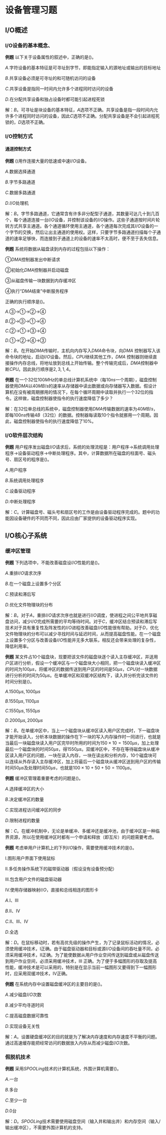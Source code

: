 # 设备管理习题

## I/O概述

### I/O设备的基本概念、

**例题** 以下关于设备属性的叙述中，正确的是()。

$A.$字符设备的基本特征是可寻址到字节，即能指定输入的源地址或输出的目标地址

$B.$共享设备必须是可寻址的和可随机访问的设备

$C.$共享设备是指同一时间内允许多个进程同时访问的设备

$D.$在分配共享设备和独占设备时都可能引起进程死锁

解：$B$。可寻址是块设备的基本特征，$A$选项不正确。共享设备是指一段时间内允许多个进程同时访问的设备，因此$C$选项不正确。分配共享设备是不会引起进程死锁的，$D$选项不正确。

### I/O控制方式

#### 通道控制方式

**例题** ()用作连接大量的低速或中速$I/O$设备。

$A.$数据选择通道

$B.$字节多路通道

$C.$数据多路通道

$D.I/O$处理机

解：$B$。字节多路通道，它通常含有许多非分配型子通道，其数量可达几十到几百个，每个通道连接一台$I/O$设备，并控制该设备的$I/O$操作。这些子通道按时间片轮转方式共享主通道。各个通道循环使用主通道，各个通道每次完成其$I/O$设备的一个字节的交换，然后让出主通道的使用权。这样，只要字节多路通道扫描每个子通道的速率足够快，而连接到子通道上的设备的速率不太高时，便不至于丢失信息。

**例题** 系统将数据从磁盘读到内存的过程包括以下操作：

①$DMA$控制器发出中断请求

②初始化$DMA$控制器并启动磁盘

③从磁盘传输一块数据到内存缓冲区

④执行“$DMA$结束”中断服务程序

正确的执行顺序是()。

$A.$③→①→②→④

$B.$②→③→①→④

$C.$②→①→③→④

$D.$①→②→④→③

解：$B$。在开始$DMA$传输时，主机向内存写入$DMA$命令块，向$DMA$ 控制器写入该命令块的地址，启动$I/O$设备。然后，$CPU$继续其他工作，$DMA$ 控制器则继续直接操作内存总线，将地址放到总线上开始传输。整个传输完成后，$DMA$控制器中断$CPU$。因此执行顺序是$2,3,1,4$。

**例题** 在一个$32$位$100MHz$的单总线计算机系统中（每$10ns$一个周期），磁盘控制器使用$DMA$以$40MB/s$的速率从存储器中读出数据或向存储器写入数据。假设计算机在没有被周期挪用的情况下，在每个循环周期中读取并执行一个$32$位的指令。这样做，磁盘控制器使指令的执行速度降低了多少？

解：在$32$位单总线的系统中，磁盘控制器使用$DMA$传输数据的速率为$40MB/s$，即每$100ns$传输$4B$（$32$位）的数据。控制器每读取$10$个指令就挪用一个周期。因此，磁盘控制器使指令的执行速度降低了$10\%$。

### I/O软件层次结构

**例题** 用户程序发出磁盘$I/O$请求后，系统的处理流程是：用户程序→系统调用处理程序→设备驱动程序→中断处理程序。其中，计算数据所在磁盘的柱面号、磁头号、扇区号的程序是()。

$A.$用户程序

$B.$系统调用处理程序

$C.$设备驱动程序

$D.$中断处理程序

解：$C$。计算磁盘号、磁头号和扇区号的工作是由设备驱动程序完成的。题中的功能因设备硬件的不同而不同，因此应由厂家提供的设备驱动程序实现。

## I/O核心子系统

### 缓冲区管理

**例题** 下列选项中，不能改善磁盘设$I/O$性能的是()。

$A.$重排$I/O$请求次序

$B.$在一个磁盘上设置多个分区

$C.$预读和滞后写

$D.$优化文件物理块的分布

解：$B$。对于$A$，重排$I/O$请求次序也就是进行$I/O$调度，使进程之间公平地共享磁盘访问，减少$I/O$完成所需要的平均等待时间。对于$C$，缓冲区结合预读和滞后写技术对于具有重复性及阵发性的$I/O$进程改善磁盘$I/О$性能很有帮助。对于$D$，优化文件物理块的分布可以减少寻找时间与延迟时间，从而提高磁盘性能。在一个磁盘上设置多个分区与改善设备$I/O$性能并无多大联系，相反还会带来处理的复杂性，降低利用率。

**例题** 某文件占$10$个磁盘块，现要把该文件的磁盘块逐个读入主存缓冲区，并送用户区进行分析，假设一个缓冲区与一个磁盘块大小相同，把一个磁盘块读入缓冲区的时间为$100\mu s$，将缓冲区的数据传送到用户区的时间是$50\mu s$，$CPU$对一块数据进行分析的时间为$50\mu s$。在单缓冲区和双缓冲区结构下，读入并分析完该文件的时间分别是()。

$A.1500\mu s,1000\mu s$

$B.1550\mu s,1100\mu s$

$C.1550\mu s,1550\mu s$

$D.2000\mu s,2000\mu s$

解：$B$。在单缓冲区中，当上一个磁盘块从缓冲区读入用户区完成时，下一磁盘块才能开始读入，分析本块数据的操作在下一块的写入内存操作时一同进行，也就是当最后一块磁盘块读入用户区完毕时所用的时间为$150\times10=1500\mu s$，加上处理最后一个磁盘块的时间$50\mu s$，得$1550\mu s$。双缓冲区中，不存在等待磁盘块从缓冲区读入用户区的问题，一块在读入内存，一块在读出和分析内存，$10$个磁盘块可以连续从外存读入主存缓冲区，加上将最后一个磁盘块从缓冲区送到用户区的传输时间$50\mu s$及处理时间$50\mu s$，也就是$100\times10+50+50=1100\mu s$。

**例题** 缓冲区管理着重要考虑的问题是()。

$A.$选择缓冲区的大小

$B.$决定缓冲区的数量

$C.$实现进程访问缓冲区的同步

$D.$限制进程的数量

解：$C$。在缓冲机制中，无论是单缓冲、多缓冲还是缓冲池，由于缓冲区是一种临界资源，所以在使用缓冲区时都有一个申请和释放（即互斥）的问题需要考虑。

**例题** 考虑单用户计算机上的下列$I/O$操作，需要使用缓冲技术的是()。

Ⅰ.图形用户界面下使用鼠标

Ⅱ.多任务操作系统下的磁带驱动器（假设没有设备预分配）

Ⅲ.包含用户文件的磁盘驱动器

Ⅳ.使用存储器映射$I/O$，直接和总线相连的图形卡

$A.$Ⅰ、Ⅲ

$B.$Ⅱ、Ⅳ

$C.$Ⅱ、Ⅲ、Ⅳ

$D.$全选

解：$D$。在鼠标移动时，若有高优先级的操作产生，为了记录鼠标活动的情况，必须使用缓冲技术，Ⅰ正确。由于磁盘驱动器和目标或源$I/O$设备间的吞吐量不同，必须采用缓冲技术，Ⅱ正确。为了能使数据从用户作业空间传送到磁盘或从磁盘传送到用户作业空间，必须采用缓冲技术，Ⅲ 正确。为了便于多幅图形的存取及提高性能，缓冲技术是可以采用的，特别是在显示当前一幅图形又要得到下一幅图形时，应采用双缓冲技术，Ⅳ正确。

**例题** 在系统内存中设置磁盘缓冲区的主要目的是()。

$A.$减少磁盘$I/O$次数

$B.$减少平均寻道时间

$C.$提高磁盘数据可靠性

$D.$实现设备无关性

解：$A$。设置硬盘缓冲区的目的就是为了解决内存速度和内存速度不平衡的问题。通过高速缓存能把经常访问的数据放入内存从而减少磁盘$I/O$次数。

<!-- ### 设备分配回收 -->

### 假脱机技术

**例题** 采用$SPOOLing$技术的计算机系统，外围计算机需要()。

$A.$一台

$B.$多台

$C.$至少一台

$D.0$台

解：$D$。$SPOOLing$技术需要使用磁盘空间（输入井和输出井）和内存空间（输入/输出缓冲区），不需要外围计算机的支持。